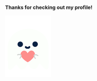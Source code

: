 ### Thanks for checking out my profile!

<a href="https://github.com/MarekSklar">
<img src="https://github.com/MarekSklar/MarekSklar/blob/master/ghostHeart.gif?raw=true" width="150">
</a>
